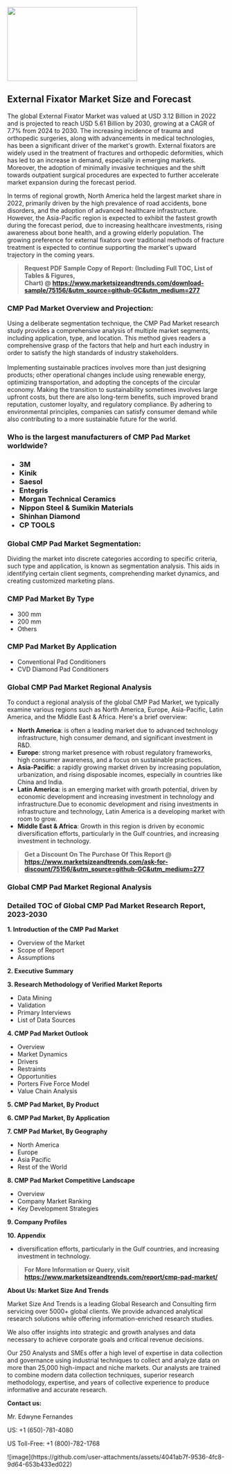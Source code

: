 <p><img class="alignnone size-medium wp-image-20088" src="https://ffe5etoiles.com/wp-content/uploads/2024/12/MST1-300x171.png" alt="" width="300" height="171" /></p><h2>External Fixator Market Size and Forecast</h2><p>The global External Fixator Market was valued at USD 3.12 Billion in 2022 and is projected to reach USD 5.61 Billion by 2030, growing at a CAGR of 7.7% from 2024 to 2030. The increasing incidence of trauma and orthopedic surgeries, along with advancements in medical technologies, has been a significant driver of the market's growth. External fixators are widely used in the treatment of fractures and orthopedic deformities, which has led to an increase in demand, especially in emerging markets. Moreover, the adoption of minimally invasive techniques and the shift towards outpatient surgical procedures are expected to further accelerate market expansion during the forecast period.</p><p>In terms of regional growth, North America held the largest market share in 2022, primarily driven by the high prevalence of road accidents, bone disorders, and the adoption of advanced healthcare infrastructure. However, the Asia-Pacific region is expected to exhibit the fastest growth during the forecast period, due to increasing healthcare investments, rising awareness about bone health, and a growing elderly population. The growing preference for external fixators over traditional methods of fracture treatment is expected to continue supporting the market's upward trajectory in the coming years.</p></p><blockquote id="" class=""><strong>Request PDF Sample Copy of Report: (Including Full TOC, List of Tables &amp; Figures, Chart)&nbsp;@&nbsp;<strong><a href="https://www.marketsizeandtrends.com/download-sample/75156/&utm_source=github-GC&utm_medium=277" target="_blank">https://www.marketsizeandtrends.com/download-sample/75156/&utm_source=github-GC&utm_medium=277</a></strong></strong></blockquote><h3 id="" class="">CMP Pad Market&nbsp;Overview and Projection:</h3><p id="" class="">Using a deliberate segmentation technique, the CMP Pad Market research study provides a comprehensive analysis of multiple market segments, including application, type, and location. This method gives readers a comprehensive grasp of the factors that help and hurt each industry in order to satisfy the high standards of industry stakeholders. <br /> <br />Implementing sustainable practices involves more than just designing products; other operational changes include using renewable energy, optimizing transportation, and adopting the concepts of the circular economy. Making the transition to sustainability sometimes involves large upfront costs, but there are also long-term benefits, such improved brand reputation, customer loyalty, and regulatory compliance. By adhering to environmental principles, companies can satisfy consumer demand while also contributing to a more sustainable future for the world.</p><h3 id="" class="">Who is the largest manufacturers of&nbsp;CMP Pad Market worldwide?</h3><h3 class=""><p><ul><li>3M </li><li> Kinik </li><li> Saesol </li><li> Entegris </li><li> Morgan Technical Ceramics </li><li> Nippon Steel & Sumikin Materials </li><li> Shinhan Diamond </li><li> CP TOOLS</li></ul></p></h3><h3 id="" class="">Global&nbsp;CMP Pad Market Segmentation:</h3><p id="" class="">Dividing the market into discrete categories according to specific criteria, such type and application, is known as segmentation analysis. This aids in identifying certain client segments, comprehending market dynamics, and creating customized marketing plans.</p><h3 id="" class="">CMP Pad Market&nbsp;By Type</h3><p><p><ul><li>300 mm </li><li> 200 mm </li><li> Others</p></li></ul></p></p><h3 id="" class="">CMP Pad Market&nbsp;By Application</h3><p class=""><p><ul><li>Conventional Pad Conditioners </li><li> CVD Diamond Pad Conditioners</li></ul></p></p><h3 id="" class="">Global CMP Pad Market Regional Analysis</h3><p id="" class="">To conduct a regional analysis of the global CMP Pad Market, we typically examine various regions such as North America, Europe, Asia-Pacific, Latin America, and the Middle East &amp; Africa. Here's a brief overview:</p><ul><li><strong>North America</strong>: is often a leading market due to advanced technology infrastructure, high consumer demand, and significant investment in R&amp;D.</li><li><strong>Europe</strong>: strong market presence with robust regulatory frameworks, high consumer awareness, and a focus on sustainable practices.</li><li><strong>Asia-Pacific</strong>: a rapidly growing market driven by increasing population, urbanization, and rising disposable incomes, especially in countries like China and India.</li><li><strong>Latin America</strong>: is an emerging market with growth potential, driven by economic development and increasing investment in technology and infrastructure.Due to economic development and rising investments in infrastructure and technology, Latin America is a developing market with room to grow.</li><li><strong>Middle East &amp; Africa</strong>: Growth in this region is driven by economic diversification efforts, particularly in the Gulf countries, and increasing investment in technology.</li></ul><blockquote id="" class=""><strong>Get a Discount On The Purchase Of This Report @ <strong><a href="https://www.marketsizeandtrends.com/ask-for-discount/75156/&utm_source=github-GC&utm_medium=277" target="_blank">https://www.marketsizeandtrends.com/ask-for-discount/75156/&utm_source=github-GC&utm_medium=277</a></strong></strong></blockquote><h3 id="" class="">Global CMP Pad Market Regional Analysis</h3><h3 id="" class="">Detailed TOC of Global CMP Pad Market Research Report, 2023-2030</h3><p id="" class=""><strong>1. Introduction of the CMP Pad Market</strong></p><ul><li>Overview of the Market</li><li>Scope of Report</li><li>Assumptions</li></ul><p id="" class=""><strong>2. Executive Summary</strong></p><p id="" class=""><strong>3. Research Methodology of Verified Market Reports</strong></p><ul><li>Data Mining</li><li>Validation</li><li>Primary Interviews</li><li>List of Data Sources</li></ul><p id="" class=""><strong>4. CMP Pad Market Outlook</strong></p><ul><li>Overview</li><li>Market Dynamics</li><li>Drivers</li><li>Restraints</li><li>Opportunities</li><li>Porters Five Force Model</li><li>Value Chain Analysis</li></ul><p id="" class=""><strong>5. CMP Pad Market, By Product</strong></p><p id="" class=""><strong>6. CMP Pad Market, By Application</strong></p><p id="" class=""><strong>7. CMP Pad Market, By Geography</strong></p><ul><li>North America</li><li>Europe</li><li>Asia Pacific</li><li>Rest of the World</li></ul><p id="" class=""><strong>8. CMP Pad Market Competitive Landscape</strong></p><ul><li>Overview</li><li>Company Market Ranking</li><li>Key Development Strategies</li></ul><p id="" class=""><strong>9. Company Profiles</strong></p><p id="" class=""><strong>10. Appendix</strong></p><ul><li>diversification efforts, particularly in the Gulf countries, and increasing investment in technology.</li></ul><blockquote id="" class=""><strong>For More Information or Query, visit <strong><strong><a href="https://www.marketsizeandtrends.com/report/cmp-pad-market/" target="_blank">https://www.marketsizeandtrends.com/report/cmp-pad-market/</a></strong></strong></strong></blockquote><p id="" class=""><strong>About Us: Market Size And Trends</strong></p><p id="" class="">Market Size And Trends is a leading Global Research and Consulting firm servicing over 5000+ global clients. We provide advanced analytical research solutions while offering information-enriched research studies.</p><p id="" class="">We also offer insights into strategic and growth analyses and data necessary to achieve corporate goals and critical revenue decisions.</p><p id="" class="">Our 250 Analysts and SMEs offer a high level of expertise in data collection and governance using industrial techniques to collect and analyze data on more than 25,000 high-impact and niche markets. Our analysts are trained to combine modern data collection techniques, superior research methodology, expertise, and years of collective experience to produce informative and accurate research.</p><p id="" class=""><strong>Contact us:</strong></p><p id="" class="">Mr. Edwyne Fernandes</p><p id="" class="">US: +1 (650)-781-4080</p><p id="" class="">US Toll-Free: +1 (800)-782-1768</p>
![image](https://github.com/user-attachments/assets/4041ab7f-9536-4fc8-9d64-653b433ed022)
